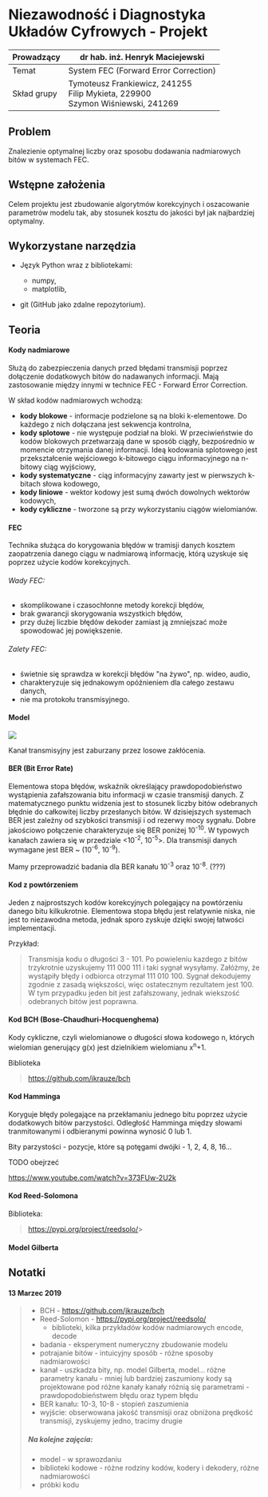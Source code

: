 # Niezawodność i Diagnostyka Układów Cyfrowych - Projekt



| Prowadzący  | dr hab. inż. Henryk Maciejewski                              |
| ----------- | ------------------------------------------------------------ |
| Temat       | System FEC (Forward Error Correction)                        |
| Skład grupy | Tymoteusz Frankiewicz, 241255<br />Filip Mykieta, 229900<br />Szymon Wiśniewski, 241269 |



## Problem

Znalezienie optymalnej liczby oraz sposobu dodawania nadmiarowych bitów w systemach FEC.



## Wstępne założenia

Celem projektu jest zbudowanie algorytmów korekcyjnych i oszacowanie parametrów modelu tak, aby stosunek kosztu do jakości był jak najbardziej optymalny.



## Wykorzystane narzędzia

- Język Python wraz z bibliotekami: 
  - numpy,
  - matplotlib,

- git (GitHub jako zdalne repozytorium).



## Teoria

#### Kody nadmiarowe

Służą do zabezpieczenia danych przed błędami transmisji poprzez dołączenie dodatkowych bitów do nadawanych informacji. Mają zastosowanie między innymi w technice FEC - Forward Error Correction.



W skład kodów nadmiarowych wchodzą:

* **kody blokowe** - informacje podzielone są na bloki k-elementowe. Do każdego z nich dołączana jest sekwencja kontrolna,
* **kody splotowe** - nie występuje podział na bloki. W przeciwieństwie do kodów blokowych przetwarzają dane w sposób ciągły, bezpośrednio w momencie otrzymania danej informacji. Ideą kodowania splotowego jest przekształcenie wejściowego k-bitowego ciągu informacyjnego na n-bitowy ciąg wyjściowy,
* **kody systematyczne** - ciąg informacyjny zawarty jest w pierwszych k-bitach słowa kodowego,
* **kody liniowe** - wektor kodowy jest sumą dwóch dowolnych wektorów kodowych,
* **kody cykliczne** - tworzone są przy wykorzystaniu ciągów wielomianów.



#### FEC

Technika służąca do korygowania błędów w tramisji danych kosztem zaopatrzenia danego ciągu w nadmiarową informację, którą uzyskuje się poprzez użycie kodów korekcyjnych.



###### Wady FEC:

- skomplikowane i czasochłonne metody korekcji błędów,
- brak gwarancji skorygowania wszystkich błędów,
- przy dużej liczbie błędów dekoder zamiast ją zmniejszać może spowodować jej powiększenie.



###### Zalety FEC:

- świetnie się sprawdza w korekcji błędów "na żywo", np. wideo, audio,
- charakteryzuje się jednakowym opóźnieniem dla całego zestawu danych,
- nie ma protokołu transmisyjnego.



#### Model

![](<https://github.com/TSC-Apps/Forward-Error-Correction/blob/master/model.png>)

Kanał transmisyjny jest zaburzany przez losowe zakłócenia.



#### BER (Bit Error Rate)

Elementowa stopa błędów, wskaźnik określający prawdopodobieństwo wystąpienia zafałszowania bitu informacji w czasie transmisji danych. Z matematycznego punktu widzenia jest to stosunek liczby bitów odebranych błędnie do całkowitej liczby przesłanych bitów. W dzisiejszych systemach BER jest zależny od szybkości transmisji i od rezerwy mocy sygnału. Dobre jakościowo połączenie charakteryzuje się BER poniżej 10<sup>-10</sup>. W typowych kanałach zawiera się w przedziale <10<sup>-2</sup>, 10<sup>-5</sup>>. Dla transmisji danych wymagane jest BER ~ (10<sup>-6</sup>, 10<sup>-9</sup>).

Mamy przeprowadzić badania dla BER kanału 10<sup>-3</sup> oraz 10<sup>-8</sup>. (???)



#### Kod z powtórzeniem

Jeden z najprostszych kodów korekcyjnych polegający na powtórzeniu danego bitu kilkukrotnie. Elementowa stopa błędu jest relatywnie niska, nie jest to niezawodna metoda, jednak sporo zyskuje dzięki swojej łatwości implementacji. 

Przykład: 

> Transmisja kodu o długości 3 - 101. Po powieleniu kazdego z bitów trzykrotnie uzyskujemy 111 000 111 i taki sygnał wysyłamy. Załóżmy, że wystąpiły błędy i odbiorca otrzymał 111 010 100. Sygnał dekodujemy zgodnie z zasadą większości, więc ostatecznym rezultatem jest 100. W tym przypadku jeden bit jest zafałszowany, jednak wiekszość odebranych bitów jest poprawna.



#### Kod BCH (Bose-Chaudhuri-Hocquenghema)

Kody cykliczne, czyli wielomianowe o długości słowa kodowego n, których wielomian generujący g(x) jest dzielnikiem wielomianu x<sup>n</sup>+1.

Biblioteka

> <https://github.com/jkrauze/bch>



#### Kod Hamminga

Koryguje błędy polegające na przekłamaniu jednego bitu poprzez użycie dodatkowych bitów parzystości. Odległość Hamminga między słowami tranmitowanymi i odbieranymi powinna wynosić 0 lub 1. 

Bity parzystości - pozycje, które są potęgami dwójki - 1, 2, 4, 8, 16...



TODO obejrzeć

<https://www.youtube.com/watch?v=373FUw-2U2k>



#### Kod Reed-Solomona

Biblioteka:

> <https://pypi.org/project/reedsolo/>>



#### Model Gilberta








## Notatki
#### 13 Marzec 2019

> - BCH - <https://github.com/jkrauze/bch> 
> - Reed-Solomon - <https://pypi.org/project/reedsolo/>
>   - biblioteki, kilka przykładów kodów nadmiarowych encode, decode
> - badania - eksperyment numeryczny zbudowanie modelu
> - potrajanie bitów - intuicyjny sposób - różne sposoby nadmiarowości
> - kanał - uszkadza bity, np. model Gilberta, model…
>   różne parametry kanału - mniej lub bardziej zaszumiony
>   kody są projektowane pod różne kanały
>   kanały różnią się parametrami - prawdopodobieństwem błędu oraz typem błędu
> - BER kanału: 10-3, 10-8 - stopień zaszumienia
> - wyjście: obserwowana jakość transmisji oraz obniżona prędkość transmisji, zyskujemy jedno, tracimy drugie
>
> 
>
> ##### Na kolejne zajęcia:
>
> - model - w sprawozdaniu
> - biblioteki kodowe - różne rodziny kodów, kodery i dekodery, różne nadmiarowości
> - próbki kodu

